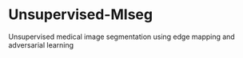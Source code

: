 # Unsupervised-MIseg
Unsupervised medical image segmentation using edge mapping and adversarial learning
